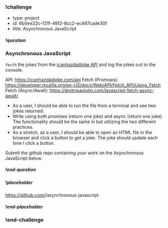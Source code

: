<!----------------------BEGIN CHALLENGE----------------------------->

### !challenge

* type: project
* id: 6b0ee22c-f31f-46f2-8cc2-ec467cade30f
* title: Asynchronous JavaScript

<!--'question' is required, markdown, the question to be answered-->

##### !question

### Asynchronous JavaScript

`fecth` the jokes from the [icanhazdadjoke API](https://icanhazdadjoke.com/api) and log the jokes out to the console. 

API: https://icanhazdadjoke.com/api
Fetch (Promises): https://developer.mozilla.org/en-US/docs/Web/API/Fetch_API/Using_Fetch
Fetch (Async/Await): https://dmitripavlutin.com/javascript-fetch-async-await/

* As a user, I should be able to run the file from a terminal and see two jokes returned.
* Write using both promises (return one joke) and async (return one joke). The functionality should be the same in but utilizing the two different practices.
* As a stretch, as a user, I should be able to open an HTML file in the browser and click a button to get a joke. The joke should update each time I click a button.

Submit the github repo containing your work on the Asynchronous JavaScript below.

##### !end-question

<!--'placeholder' is optional, the placeholder text in the input field. -->

##### !placeholder

https://github.com/<username>/asynchronous-javascript

##### !end-placeholder

### !end-challenge

<!----------------------END CHALLENGE----------------------------->